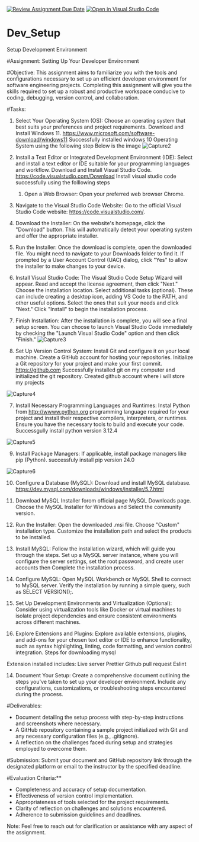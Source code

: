 [![Review Assignment Due Date](https://classroom.github.com/assets/deadline-readme-button-24ddc0f5d75046c5622901739e7c5dd533143b0c8e959d652212380cedb1ea36.svg)](https://classroom.github.com/a/vbnbTt5m)
[![Open in Visual Studio Code](https://classroom.github.com/assets/open-in-vscode-718a45dd9cf7e7f842a935f5ebbe5719a5e09af4491e668f4dbf3b35d5cca122.svg)](https://classroom.github.com/online_ide?assignment_repo_id=15245391&assignment_repo_type=AssignmentRepo)
# Dev_Setup
Setup Development Environment

#Assignment: Setting Up Your Developer Environment

#Objective:
This assignment aims to familiarize you with the tools and configurations necessary to set up an efficient developer environment for software engineering projects. Completing this assignment will give you the skills required to set up a robust and productive workspace conducive to coding, debugging, version control, and collaboration.

#Tasks:

1. Select Your Operating System (OS):
   Choose an operating system that best suits your preferences and project requirements. Download and Install Windows 11. https://www.microsoft.com/software-download/windows11
   Successfully installed windows 10 Operating System using the following step
   Below is the image
   ![Capture2](https://github.com/Powerlearnproject/se-assignment-1-setting-up-your-developer-environment-EmmaculatChelangat/assets/91132415/6944d05b-e1c5-4d4b-b349-9f8b0e544547)
   
3. Install a Text Editor or Integrated Development Environment (IDE):
   Select and install a text editor or IDE suitable for your programming languages and workflow. Download and Install Visual Studio Code. https://code.visualstudio.com/Download
   Install visual studio code successfully using the folllowing steps
   1. Open a Web Browser: Open your preferred web browser Chrome.
2. Navigate to the Visual Studio Code Website: Go to the official Visual Studio Code website: https://code.visualstudio.com/.
3. Download the Installer: On the website's homepage, click the "Download" button. This will automatically detect your operating system and offer the appropriate installer.
4. Run the Installer: Once the download is complete, open the downloaded file. You might need to navigate to your Downloads folder to find it. If prompted by a User Account Control (UAC) dialog, click "Yes" to allow the installer to make changes to your device.
5. Install Visual Studio Code: The Visual Studio Code Setup Wizard will appear. Read and accept the license agreement, then click "Next." Choose the installation location. Select additional tasks (optional). These can include creating a desktop icon, adding VS Code to the PATH, and other useful options. Select the ones that suit your needs and click "Next."
Click "Install" to begin the installation process.
6. Finish Installation: After the installation is complete, you will see a final setup screen.
You can choose to launch Visual Studio Code immediately by checking the "Launch Visual Studio Code" option and then click "Finish."
   ![Capture3](https://github.com/Powerlearnproject/se-assignment-1-setting-up-your-developer-environment-EmmaculatChelangat/assets/91132415/6fb6af82-b3af-4031-9245-56f9ab974f8d)

5. Set Up Version Control System:
   Install Git and configure it on your local machine. Create a GitHub account for hosting your repositories. Initialize a Git repository for your project and make your first commit. https://github.com
Successfully installed git on my computer and initialized the git repository.
Created github account where i will store my projects

![Capture4](https://github.com/Powerlearnproject/se-assignment-1-setting-up-your-developer-environment-EmmaculatChelangat/assets/91132415/ab5b5119-0266-4f42-8a32-22676b2253e1)

7. Install Necessary Programming Languages and Runtimes:
  Instal Python from http://wwww.python.org programming language required for your project and install their respective compilers, interpreters, or runtimes. Ensure you have the necessary tools to build and execute your code.
Successgully install python version 3.12.4

![Capture5](https://github.com/Powerlearnproject/se-assignment-1-setting-up-your-developer-environment-EmmaculatChelangat/assets/91132415/fceb3b62-2d20-47f3-bd83-a97da587539c)

9. Install Package Managers:
   If applicable, install package managers like pip (Python).
successfuly install pip version 24.0

![Capture6](https://github.com/Powerlearnproject/se-assignment-1-setting-up-your-developer-environment-EmmaculatChelangat/assets/91132415/57534e7d-2732-47c7-86c8-7dbd0a3df2b6)


10. Configure a Database (MySQL):
   Download and install MySQL database. https://dev.mysql.com/downloads/windows/installer/5.7.html

1. Download MySQL Installer forom official page MySQL Downloads page. Choose the MySQL Installer for Windows and Select the community version.
2. Run the Installer: Open the downloaded .msi file. Choose "Custom" installation type. Customize the installation path and select the products to be installed.
3. Install MySQL: Follow the installation wizard, which will guide you through the steps. Set up a MySQL server instance, where you will configure the server settings, set the root password, and create user accounts then Complete the installation process.
4. Configure MySQL: Open MySQL Workbench or MySQL Shell to connect to MySQL server. Verify the installation by running a simple query, such as SELECT VERSION();.

11. Set Up Development Environments and Virtualization (Optional):
   Consider using virtualization tools like Docker or virtual machines to isolate project dependencies and ensure consistent environments across different machines.

12. Explore Extensions and Plugins:
   Explore available extensions, plugins, and add-ons for your chosen text editor or IDE to enhance functionality, such as syntax highlighting, linting, code formatting, and version control integration.
Steps for downloading mysql

Extension installed includes:
Live server
Prettier
Github pull request
Eslint

14. Document Your Setup:
    Create a comprehensive document outlining the steps you've taken to set up your developer environment. Include any configurations, customizations, or troubleshooting steps encountered during the process. 

#Deliverables:
- Document detailing the setup process with step-by-step instructions and screenshots where necessary.
- A GitHub repository containing a sample project initialized with Git and any necessary configuration files (e.g., .gitignore).
- A reflection on the challenges faced during setup and strategies employed to overcome them.

#Submission:
Submit your document and GitHub repository link through the designated platform or email to the instructor by the specified deadline.

#Evaluation Criteria:**
- Completeness and accuracy of setup documentation.
- Effectiveness of version control implementation.
- Appropriateness of tools selected for the project requirements.
- Clarity of reflection on challenges and solutions encountered.
- Adherence to submission guidelines and deadlines.

Note: Feel free to reach out for clarification or assistance with any aspect of the assignment.
